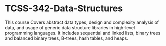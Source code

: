 # TCSS-342-Data-Structures
This course Covers abstract data types, design and complexity analysis of data, and usage of generic data structure libraries in high-level programming languages. It includes sequential and linked lists, binary trees and balanced binary trees, B-trees, hash tables, and heaps.
